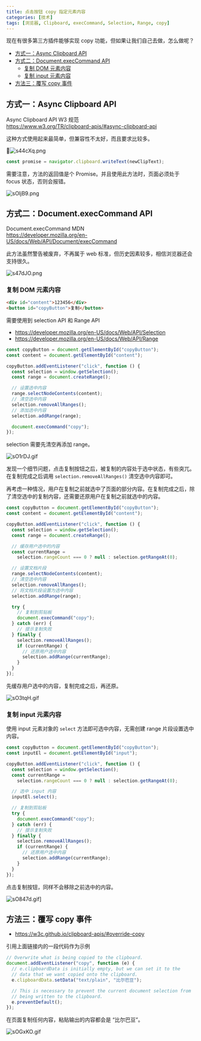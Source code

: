 ```yaml
---
title: 点击按钮 copy 指定元素内容
categories: [技术]
tags: [浏览器, Clipboard, execCommand, Selection, Range, copy]
---
```


现在有很多第三方插件能够实现 copy 功能，但如果让我们自己去做，怎么做呢？

- [方式一：Async Clipboard API](#方式一async-clipboard-api)
- [方式二：Document.execCommand API](#方式二documentexeccommand-api)
  - [复制 DOM 元素内容](#复制-dom-元素内容)
  - [复制 input 元素内容](#复制-input-元素内容)
- [方法三：覆写 copy 事件](#方法三覆写-copy-事件)

## 方式一：Async Clipboard API

Async Clipboard API W3 规范  
<https://www.w3.org/TR/clipboard-apis/#async-clipboard-api>

这种方式使用起来最简单，但兼容性不太好，而且要求比较多。

![s44cXq.png](https://s3.ax1x.com/2021/01/21/s44cXq.png)

```js
const promise = navigator.clipboard.writeText(newClipText);
```

需要注意，方法的返回值是个 Promise。并且使用此方法时，页面必须处于 focus 状态，否则会报错。

![sOljB9.png](https://s3.ax1x.com/2021/01/25/sOljB9.png)

## 方式二：Document.execCommand API

Document.execCommand MDN  
https://developer.mozilla.org/en-US/docs/Web/API/Document/execCommand

此方法虽然警告被废弃，不再属于 web 标准，但历史因素较多，相信浏览器还会支持很久。

![s47dJO.png](https://s3.ax1x.com/2021/01/21/s47dJO.png)

### 复制 DOM 元素内容

```html
<div id="content">123456</div>
<button id="copyButton">复制</button>
```

需要使用到 selection API 和 Range API

- <https://developer.mozilla.org/en-US/docs/Web/API/Selection>
- <https://developer.mozilla.org/en-US/docs/Web/API/Range>

```js
const copyButton = document.getElementById("copyButton");
const content = document.getElementById("content");

copyButton.addEventListener("click", function () {
  const selection = window.getSelection();
  const range = document.createRange();

  // 设置选中内容
  range.selectNodeContents(content);
  // 清空选中内容
  selection.removeAllRanges();
  // 添加选中内容
  selection.addRange(range);

  document.execCommand("copy");
});
```

selection 需要先清空再添加 range。

![sO1rDJ.gif](https://s3.ax1x.com/2021/01/25/sO1rDJ.gif)

发现一个细节问题，点击复制按钮之后，被复制的内容处于选中状态，有些突兀。  
在复制完成之后调用 `selection.removeAllRanges()` 清空选中内容即可。

再考虑一种情况，用户在复制之前就选中了页面的部分内容。在复制完成之后，除了清空选中的复制内容，还需要还原用户在复制之前就选中的内容。

```js
const copyButton = document.getElementById("copyButton");
const content = document.getElementById("content");

copyButton.addEventListener("click", function () {
  const selection = window.getSelection();
  const range = document.createRange();

  // 缓存用户选中的内容
  const currentRange =
    selection.rangeCount === 0 ? null : selection.getRangeAt(0);

  // 设置文档片段
  range.selectNodeContents(content);
  // 清空选中内容
  selection.removeAllRanges();
  // 将文档片段设置为选中内容
  selection.addRange(range);

  try {
    // 复制到剪贴板
    document.execCommand("copy");
  } catch (err) {
    // 提示复制失败
  } finally {
    selection.removeAllRanges();
    if (currentRange) {
      // 还原用户选中内容
      selection.addRange(currentRange);
    }
  }
});
```

先缓存用户选中的内容，复制完成之后，再还原。

![sO3tqH.gif](https://s3.ax1x.com/2021/01/25/sO3tqH.gif)

### 复制 input 元素内容

使用 input 元素对象的 `select` 方法即可选中内容，无需创建 range 片段设置选中内容。

```js
const copyButton = document.getElementById("copyButton");
const inputEl = document.getElementById("input");

copyButton.addEventListener("click", function () {
  const selection = window.getSelection();
  const currentRange =
    selection.rangeCount === 0 ? null : selection.getRangeAt(0);

  // 选中 input 内容
  inputEl.select();

  // 复制到剪贴板
  try {
    document.execCommand("copy");
  } catch (err) {
    // 提示复制失败
  } finally {
    selection.removeAllRanges();
    if (currentRange) {
      // 还原用户选中内容
      selection.addRange(currentRange);
    }
  }
});
```

点击复制按钮，同样不会移除之前选中的内容。

![sO847d.gif](https://s3.ax1x.com/2021/01/25/sO847d.gif)]

## 方法三：覆写 copy 事件

- <https://w3c.github.io/clipboard-apis/#override-copy>

引用上面链接内的一段代码作为示例

```js
// Overwrite what is being copied to the clipboard.
document.addEventListener("copy", function (e) {
  // e.clipboardData is initially empty, but we can set it to the
  // data that we want copied onto the clipboard.
  e.clipboardData.setData("text/plain", "比尔巴豆");

  // This is necessary to prevent the current document selection from
  // being written to the clipboard.
  e.preventDefault();
});
```

在页面复制任何内容，粘贴输出的内容都会是 “比尔巴豆”。

![sOGxKO.gif](https://s3.ax1x.com/2021/01/25/sOGxKO.gif)
